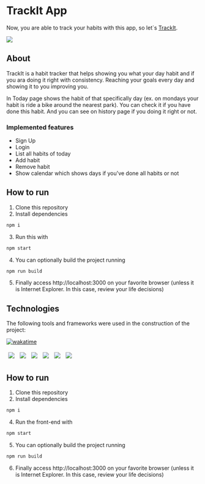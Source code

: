# TrackIt App

Now, you are able to track your habits with this app, so let`s [TrackIt](https://trackit-vitor-carneiro.vercel.app/).

<img src="./src/assets/trackit-usage.gif" />

## About

TrackIt is a habit tracker that helps showing you what your day habit and if you ara doing it right with consistency.
Reaching your goals every day and showing it to you improving you.

In Today page shows the habit of that specifically day (ex. on mondays your habit is ride a bike around the nearest park).
You can check it if you have done this habit.
And you can see on history page if you doing it right or not.

### Implemented features

- Sign Up
- Login
- List all habits of today
- Add habit
- Remove habit
- Show calendar which shows days if you've done all habits or not

## How to run

1. Clone this repository
2. Install dependencies
```bash
npm i
```
3. Run this with
```bash
npm start
```
4. You can optionally build the project running
```bash
npm run build
```
5. Finally access http://localhost:3000 on your favorite browser (unless it is Internet Explorer. In this case, review your life decisions)
## Technologies
The following tools and frameworks were used in the construction of the project:<br>

[![wakatime](https://wakatime.com/badge/user/75b063fd-fc90-4981-92ec-8042466ed674/project/fb53cd2f-b2ff-4ca4-b453-ed5d62586c42.svg)](https://wakatime.com/@vitorcarneiro/projects/rkocqcduyg?start=2022-01-07&end=2022-01-13)
<p>
  <img style='margin: 5px;' src="https://img.shields.io/badge/react-app%20-%2320232a.svg?&style=flat&color=60ddf9&logo=react&logoColor=%2361DAFB"/>
  <img style='margin: 5px;' src='https://img.shields.io/badge/axios%20-%2320232a.svg?&style=flat&color=informational'>
  <img style='margin: 5px;' src='https://img.shields.io/badge/styled-components%20-%2320232a.svg?&style=flat&color=b8679e&logo=styled-components&logoColor=%3a3a3a'>
  <img style='margin: 5px;' src='https://img.shields.io/badge/axios%20-%2320232a.svg?&style=flat&color=informational'>
  <img style='margin: 5px;' src="https://img.shields.io/badge/react_router%20-%2320232a.svg?&style=flat&logo=react&logoColor=%2361DAFB"/>
  <img style='margin: 5px;' src='https://img.shields.io/badge/react-ionicons%20-%2320232a.svg?&style=flat&color=f28dc7&logo=react-icons&logoColor=%2361DAFB'>
</p>

## How to run

1. Clone this repository
2. Install dependencies
```bash
npm i
```
4. Run the front-end with
```bash
npm start
```
5. You can optionally build the project running
```bash
npm run build
```
6. Finally access http://localhost:3000 on your favorite browser (unless it is Internet Explorer. In this case, review your life decisions)
